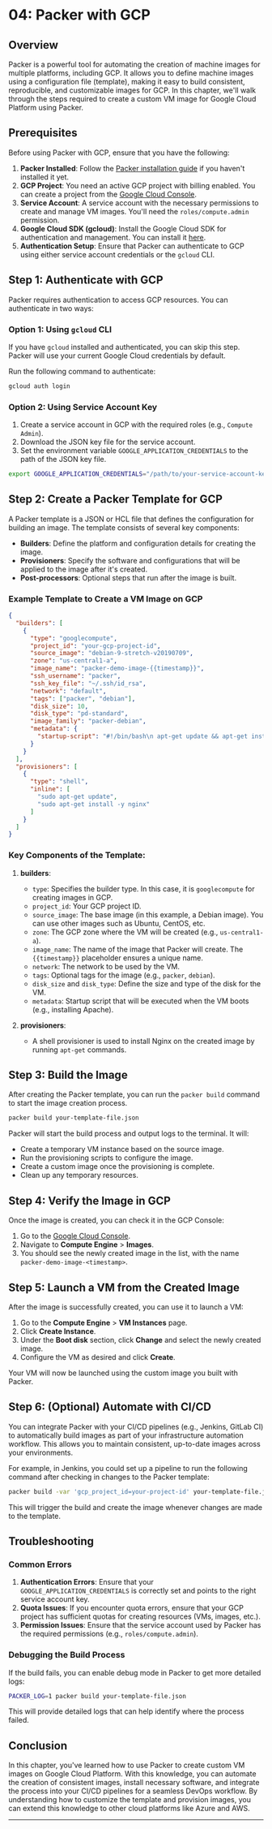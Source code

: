 # 04: Packer with GCP

## Overview

Packer is a powerful tool for automating the creation of machine images for multiple platforms, including GCP. It allows you to define machine images using a configuration file (template), making it easy to build consistent, reproducible, and customizable images for GCP. In this chapter, we'll walk through the steps required to create a custom VM image for Google Cloud Platform using Packer.

## Prerequisites

Before using Packer with GCP, ensure that you have the following:

1. **Packer Installed**: Follow the [Packer installation guide](https://www.packer.io/docs/install) if you haven't installed it yet.
2. **GCP Project**: You need an active GCP project with billing enabled. You can create a project from the [Google Cloud Console](https://console.cloud.google.com/).
3. **Service Account**: A service account with the necessary permissions to create and manage VM images. You'll need the `roles/compute.admin` permission.
4. **Google Cloud SDK (gcloud)**: Install the Google Cloud SDK for authentication and management. You can install it [here](https://cloud.google.com/sdk/docs/install).
5. **Authentication Setup**: Ensure that Packer can authenticate to GCP using either service account credentials or the `gcloud` CLI.

## Step 1: Authenticate with GCP

Packer requires authentication to access GCP resources. You can authenticate in two ways:

### Option 1: Using `gcloud` CLI
If you have `gcloud` installed and authenticated, you can skip this step. Packer will use your current Google Cloud credentials by default.

Run the following command to authenticate:

```bash
gcloud auth login
```

### Option 2: Using Service Account Key
1. Create a service account in GCP with the required roles (e.g., `Compute Admin`).
2. Download the JSON key file for the service account.
3. Set the environment variable `GOOGLE_APPLICATION_CREDENTIALS` to the path of the JSON key file.

```bash
export GOOGLE_APPLICATION_CREDENTIALS="/path/to/your-service-account-key.json"
```

## Step 2: Create a Packer Template for GCP

A Packer template is a JSON or HCL file that defines the configuration for building an image. The template consists of several key components:

- **Builders**: Define the platform and configuration details for creating the image.
- **Provisioners**: Specify the software and configurations that will be applied to the image after it's created.
- **Post-processors**: Optional steps that run after the image is built.

### Example Template to Create a VM Image on GCP

```json
{
  "builders": [
    {
      "type": "googlecompute",
      "project_id": "your-gcp-project-id",
      "source_image": "debian-9-stretch-v20190709",
      "zone": "us-central1-a",
      "image_name": "packer-demo-image-{{timestamp}}",
      "ssh_username": "packer",
      "ssh_key_file": "~/.ssh/id_rsa",
      "network": "default",
      "tags": ["packer", "debian"],
      "disk_size": 10,
      "disk_type": "pd-standard",
      "image_family": "packer-debian",
      "metadata": {
        "startup-script": "#!/bin/bash\n apt-get update && apt-get install -y apache2"
      }
    }
  ],
  "provisioners": [
    {
      "type": "shell",
      "inline": [
        "sudo apt-get update",
        "sudo apt-get install -y nginx"
      ]
    }
  ]
}
```

### Key Components of the Template:

1. **builders**: 
   - `type`: Specifies the builder type. In this case, it is `googlecompute` for creating images in GCP.
   - `project_id`: Your GCP project ID.
   - `source_image`: The base image (in this example, a Debian image). You can use other images such as Ubuntu, CentOS, etc.
   - `zone`: The GCP zone where the VM will be created (e.g., `us-central1-a`).
   - `image_name`: The name of the image that Packer will create. The `{{timestamp}}` placeholder ensures a unique name.
   - `network`: The network to be used by the VM.
   - `tags`: Optional tags for the image (e.g., `packer`, `debian`).
   - `disk_size` and `disk_type`: Define the size and type of the disk for the VM.
   - `metadata`: Startup script that will be executed when the VM boots (e.g., installing Apache).

2. **provisioners**:
   - A shell provisioner is used to install Nginx on the created image by running `apt-get` commands.

## Step 3: Build the Image

After creating the Packer template, you can run the `packer build` command to start the image creation process.

```bash
packer build your-template-file.json
```

Packer will start the build process and output logs to the terminal. It will:
- Create a temporary VM instance based on the source image.
- Run the provisioning scripts to configure the image.
- Create a custom image once the provisioning is complete.
- Clean up any temporary resources.

## Step 4: Verify the Image in GCP

Once the image is created, you can check it in the GCP Console:

1. Go to the [Google Cloud Console](https://console.cloud.google.com/).
2. Navigate to **Compute Engine** > **Images**.
3. You should see the newly created image in the list, with the name `packer-demo-image-<timestamp>`.

## Step 5: Launch a VM from the Created Image

After the image is successfully created, you can use it to launch a VM:

1. Go to the **Compute Engine** > **VM Instances** page.
2. Click **Create Instance**.
3. Under the **Boot disk** section, click **Change** and select the newly created image.
4. Configure the VM as desired and click **Create**.

Your VM will now be launched using the custom image you built with Packer.

## Step 6: (Optional) Automate with CI/CD

You can integrate Packer with your CI/CD pipelines (e.g., Jenkins, GitLab CI) to automatically build images as part of your infrastructure automation workflow. This allows you to maintain consistent, up-to-date images across your environments.

For example, in Jenkins, you could set up a pipeline to run the following command after checking in changes to the Packer template:

```bash
packer build -var 'gcp_project_id=your-project-id' your-template-file.json
```

This will trigger the build and create the image whenever changes are made to the template.

## Troubleshooting

### Common Errors

1. **Authentication Errors**: Ensure that your `GOOGLE_APPLICATION_CREDENTIALS` is correctly set and points to the right service account key.
2. **Quota Issues**: If you encounter quota errors, ensure that your GCP project has sufficient quotas for creating resources (VMs, images, etc.).
3. **Permission Issues**: Ensure that the service account used by Packer has the required permissions (e.g., `roles/compute.admin`).

### Debugging the Build Process

If the build fails, you can enable debug mode in Packer to get more detailed logs:

```bash
PACKER_LOG=1 packer build your-template-file.json
```

This will provide detailed logs that can help identify where the process failed.

## Conclusion

In this chapter, you've learned how to use Packer to create custom VM images on Google Cloud Platform. With this knowledge, you can automate the creation of consistent images, install necessary software, and integrate the process into your CI/CD pipelines for a seamless DevOps workflow. By understanding how to customize the template and provision images, you can extend this knowledge to other cloud platforms like Azure and AWS.

---


